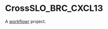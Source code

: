 # CrossSLO_BRC_CXCL13

A [workflowr][] project.

[workflowr]: https://github.com/jdblischak/workflowr
